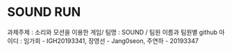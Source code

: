 # SOUND RUN
과제주제 : 소리와 모션을 이용한 게임/
팀명 : SOUND /
팀원 이름과 팀원별 github 아이디 : 임가희 - IGH20193341, 장영선 - Jang0seon, 주연하 - 20193347
